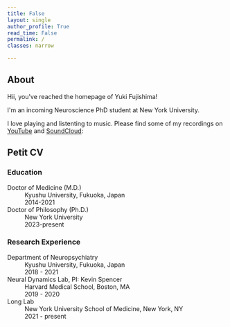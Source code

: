 ```yaml
---
title: False
layout: single
author_profile: True
read_time: False
permalink: /
classes: narrow

---
```

## About

Hii, you've reached the homepage of Yuki Fujishima!

I'm an incoming Neuroscience PhD student at New York University.

I love playing and listenting to music. Please find some of my recordings on [YouTube][Music] and [SoundCloud][SoundCloud]:

[Music]: https://www.youtube.com/channel/UCkD0peZnb8RtuGNHhCf_jkg
[SoundCloud]: https://soundcloud.com/yuki-fuji

## Petit CV

### Education

<dl>
  <dt>Doctor of Medicine (M.D.)</dt>
    <dd>Kyushu University, Fukuoka, Japan</dd>
    <dd>2014-2021</dd>
  <dt>Doctor of Philosophy (Ph.D.)</dt>
    <dd>New York University</dd>
    <dd>2023-present</dd>
</dl>

### Research Experience
<dl>
  <dt>Department of Neuropsychiatry</dt>
    <dd>Kyushu University, Fukuoka, Japan</dd>
    <dd>2018 - 2021</dd>
  <dt>Neural Dynamics Lab, PI: Kevin Spencer</dt>
    <dd>Harvard Medical School, Boston, MA</dd>
    <dd>2019 - 2020</dd>
  <dt>Long Lab</dt>
    <dd>New York University School of Medicine, New York, NY</dd>
    <dd>2021 - present</dd>
</dl>

